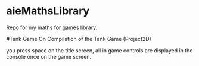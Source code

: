 # aieMathsLibrary
Repo for my maths for games library.

#Tank Game
On Compilation of the Tank Game (Project2D)

you press space on the title screen, all in game controls are displayed in the console once on the game screen.
